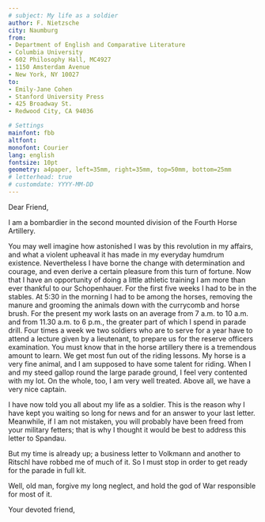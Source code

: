 ```yaml
---
# subject: My life as a soldier
author: F. Nietzsche
city: Naumburg
from:
- Department of English and Comparative Literature
- Columbia University
- 602 Philosophy Hall, MC4927
- 1150 Amsterdam Avenue
- New York, NY 10027
to:
- Emily-Jane Cohen
- Stanford University Press
- 425 Broadway St.
- Redwood City, CA 94036

# Settings
mainfont: fbb
altfont: 
monofont: Courier
lang: english
fontsize: 10pt
geometry: a4paper, left=35mm, right=35mm, top=50mm, bottom=25mm
# letterhead: true
# customdate: YYYY-MM-DD
---
```


Dear Friend,

I am a bombardier in the second mounted division of the Fourth Horse
Artillery.

You may well imagine how astonished I was by this revolution in my affairs,
and what a violent upheaval it has made in my everyday humdrum existence.
Nevertheless I have borne the change with determination and courage, and even
derive a certain pleasure from this turn of fortune. Now that I have an
opportunity of doing a little athletic training I am more than ever thankful
to our Schopenhauer. For the first five weeks I had to be in the stables. At
5:30 in the morning I had to be among the horses, removing the manure and
grooming the animals down with the currycomb and horse brush. For the present
my work lasts on an average from 7 a.m. to 10 a.m. and from 11.30 a.m. to 6
p.m., the greater part of which I spend in parade drill. Four times a week we
two soldiers who are to serve for a year have to attend a lecture given by a
lieutenant, to prepare us for the reserve officers examination. You must know
that in the horse artillery there is a tremendous amount to learn. We get most
fun out of the riding lessons. My horse is a very fine animal, and I am
supposed to have some talent for riding. When I and my steed gallop round the
large parade ground, I feel very contented with my lot. On the whole, too, I
am very well treated. Above all, we have a very nice captain.

I have now told you all about my life as a soldier. This is the reason why I
have kept you waiting so long for news and for an answer to your last letter.
Meanwhile, if I am not mistaken, you will probably have been freed from your
military fetters; that is why I thought it would be best to address this
letter to Spandau.

But my time is already up; a business letter to Volkmann and another to
Ritschl have robbed me of much of it. So I must stop in order to get ready for
the parade in full kit.

Well, old man, forgive my long neglect, and hold the god of War responsible
for most of it.

Your devoted friend,

